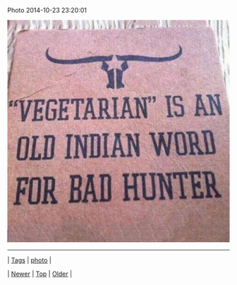 <!--
title: Photo 2014-10-23 23
date: 2020-06-28T15:27:00.033Z
tags: photo
-->


Photo 2014-10-23 23:20:01

![](100784510114-0.jpg)

<!--BOTTOM-POST-NAVIGATION-->
---

| [Tags](tags.md) | [photo](tag-photo.md) |

| [Newer](100776036139.md) | [Top](index.md) | [Older](101012920474.md) |